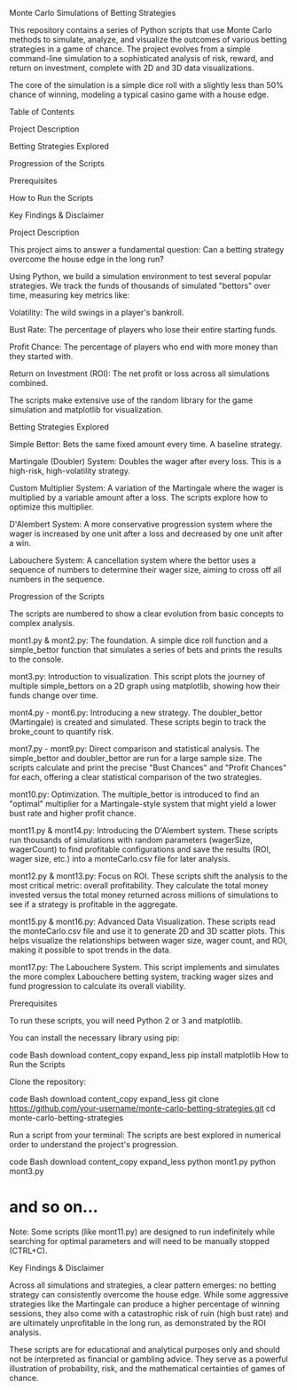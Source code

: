 Monte Carlo Simulations of Betting Strategies

This repository contains a series of Python scripts that use Monte Carlo methods to simulate, analyze, and visualize the outcomes of various betting strategies in a game of chance. The project evolves from a simple command-line simulation to a sophisticated analysis of risk, reward, and return on investment, complete with 2D and 3D data visualizations.

The core of the simulation is a simple dice roll with a slightly less than 50% chance of winning, modeling a typical casino game with a house edge.

Table of Contents

Project Description

Betting Strategies Explored

Progression of the Scripts

Prerequisites

How to Run the Scripts

Key Findings & Disclaimer

Project Description

This project aims to answer a fundamental question: Can a betting strategy overcome the house edge in the long run?

Using Python, we build a simulation environment to test several popular strategies. We track the funds of thousands of simulated "bettors" over time, measuring key metrics like:

Volatility: The wild swings in a player's bankroll.

Bust Rate: The percentage of players who lose their entire starting funds.

Profit Chance: The percentage of players who end with more money than they started with.

Return on Investment (ROI): The net profit or loss across all simulations combined.

The scripts make extensive use of the random library for the game simulation and matplotlib for visualization.

Betting Strategies Explored

Simple Bettor: Bets the same fixed amount every time. A baseline strategy.

Martingale (Doubler) System: Doubles the wager after every loss. This is a high-risk, high-volatility strategy.

Custom Multiplier System: A variation of the Martingale where the wager is multiplied by a variable amount after a loss. The scripts explore how to optimize this multiplier.

D'Alembert System: A more conservative progression system where the wager is increased by one unit after a loss and decreased by one unit after a win.

Labouchere System: A cancellation system where the bettor uses a sequence of numbers to determine their wager size, aiming to cross off all numbers in the sequence.

Progression of the Scripts

The scripts are numbered to show a clear evolution from basic concepts to complex analysis.

mont1.py & mont2.py: The foundation. A simple dice roll function and a simple_bettor function that simulates a series of bets and prints the results to the console.

mont3.py: Introduction to visualization. This script plots the journey of multiple simple_bettors on a 2D graph using matplotlib, showing how their funds change over time.

mont4.py - mont6.py: Introducing a new strategy. The doubler_bettor (Martingale) is created and simulated. These scripts begin to track the broke_count to quantify risk.

mont7.py - mont9.py: Direct comparison and statistical analysis. The simple_bettor and doubler_bettor are run for a large sample size. The scripts calculate and print the precise "Bust Chances" and "Profit Chances" for each, offering a clear statistical comparison of the two strategies.

mont10.py: Optimization. The multiple_bettor is introduced to find an "optimal" multiplier for a Martingale-style system that might yield a lower bust rate and higher profit chance.

mont11.py & mont14.py: Introducing the D'Alembert system. These scripts run thousands of simulations with random parameters (wagerSize, wagerCount) to find profitable configurations and save the results (ROI, wager size, etc.) into a monteCarlo.csv file for later analysis.

mont12.py & mont13.py: Focus on ROI. These scripts shift the analysis to the most critical metric: overall profitability. They calculate the total money invested versus the total money returned across millions of simulations to see if a strategy is profitable in the aggregate.

mont15.py & mont16.py: Advanced Data Visualization. These scripts read the monteCarlo.csv file and use it to generate 2D and 3D scatter plots. This helps visualize the relationships between wager size, wager count, and ROI, making it possible to spot trends in the data.

mont17.py: The Labouchere System. This script implements and simulates the more complex Labouchere betting system, tracking wager sizes and fund progression to calculate its overall viability.

Prerequisites

To run these scripts, you will need Python 2 or 3 and matplotlib.

You can install the necessary library using pip:

code
Bash
download
content_copy
expand_less
pip install matplotlib
How to Run the Scripts

Clone the repository:

code
Bash
download
content_copy
expand_less
git clone https://github.com/your-username/monte-carlo-betting-strategies.git
cd monte-carlo-betting-strategies

Run a script from your terminal:
The scripts are best explored in numerical order to understand the project's progression.

code
Bash
download
content_copy
expand_less
python mont1.py
python mont3.py
# and so on...

Note: Some scripts (like mont11.py) are designed to run indefinitely while searching for optimal parameters and will need to be manually stopped (CTRL+C).

Key Findings & Disclaimer

Across all simulations and strategies, a clear pattern emerges: no betting strategy can consistently overcome the house edge. While some aggressive strategies like the Martingale can produce a higher percentage of winning sessions, they also come with a catastrophic risk of ruin (high bust rate) and are ultimately unprofitable in the long run, as demonstrated by the ROI analysis.

These scripts are for educational and analytical purposes only and should not be interpreted as financial or gambling advice. They serve as a powerful illustration of probability, risk, and the mathematical certainties of games of chance.
